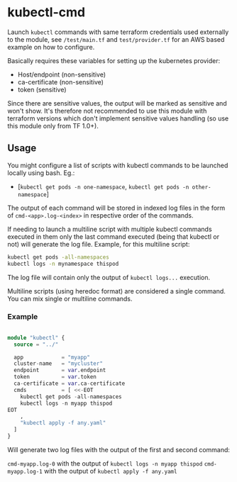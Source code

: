 # kubectl-cmd

Launch `kubectl` commands with same terraform credentials used externally to the module, see `/test/main.tf` and `test/provider.tf` for an AWS based example on how to configure.

Basically requires these variables for setting up the kubernetes provider:

- Host/endpoint (non-sensitive)
- ca-certificate (non-sensitive)
- token (sensitive)

Since there are sensitive values, the output will be marked as sensitive and won't show. It's therefore not recommended to use this module with terraform versions which don't implement sensitive values handling (so use this module only from TF 1.0+).

## Usage

You might configure a list of scripts with kubectl commands to be launched locally using bash. Eg.:

- [`kubectl get pods -n one-namespace`, `kubectl get pods -n other-namespace`]

The output of each command will be stored in indexed log files in the form of `cmd-<app>.log-<index>` in respective order of the commands.

If needing to launch a multiline script with multiple kubectl commands executed in them only the last command executed (being that kubectl or not) will generate the log file. Example, for this multiline script:

```bash
kubectl get pods -all-namespaces
kubectl logs -n mynamespace thispod 
```
The log file will contain only the output of `kubectl logs...` execution.

Multiline scripts (using heredoc format) are considered a single command. You can mix single or multiline commands.

### Example



```terraform

module "kubectl" {
  source = "../"

  app            = "myapp"
  cluster-name   = "mycluster"
  endpoint       = var.endpoint
  token          = var.token
  ca-certificate = var.ca-certificate
  cmds           = [ <<-EOT
    kubectl get pods -all-namespaces
    kubectl logs -n myapp thispod 
EOT
    ,
    "kubectl apply -f any.yaml"
  ]
}
```

Will generate two log files with the output of the first and second command:

`cmd-myapp.log-0` with the output of `kubectl logs -n myapp thispod`
`cmd-myapp.log-1` with the output of `kubectl apply -f any.yaml`
